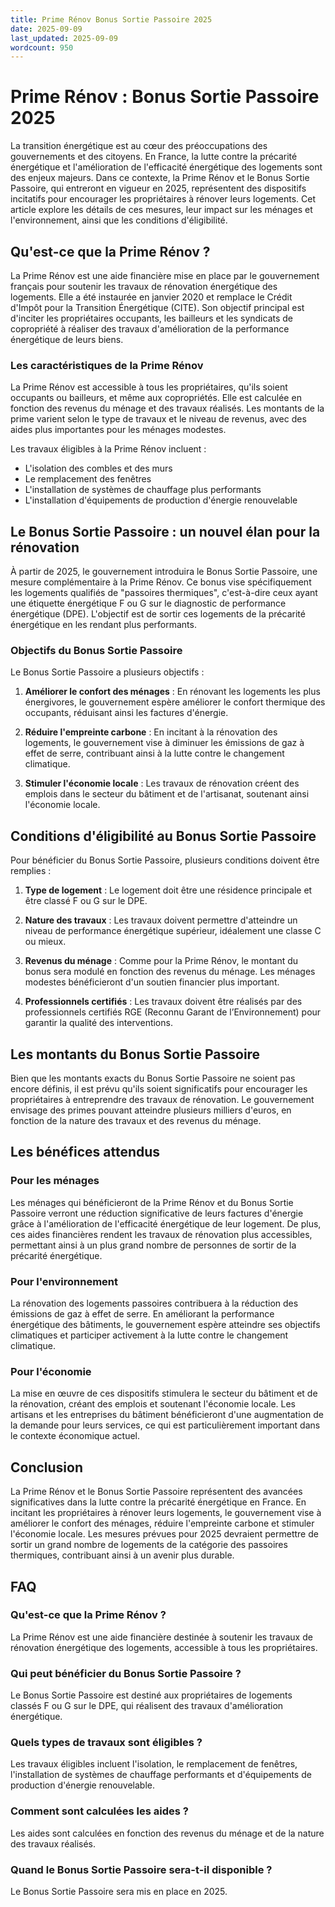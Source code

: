 ```yaml
---
title: Prime Rénov Bonus Sortie Passoire 2025
date: 2025-09-09
last_updated: 2025-09-09
wordcount: 950
---
```


# Prime Rénov : Bonus Sortie Passoire 2025

La transition énergétique est au cœur des préoccupations des gouvernements et des citoyens. En France, la lutte contre la précarité énergétique et l'amélioration de l'efficacité énergétique des logements sont des enjeux majeurs. Dans ce contexte, la Prime Rénov et le Bonus Sortie Passoire, qui entreront en vigueur en 2025, représentent des dispositifs incitatifs pour encourager les propriétaires à rénover leurs logements. Cet article explore les détails de ces mesures, leur impact sur les ménages et l'environnement, ainsi que les conditions d'éligibilité.

## Qu'est-ce que la Prime Rénov ?

La Prime Rénov est une aide financière mise en place par le gouvernement français pour soutenir les travaux de rénovation énergétique des logements. Elle a été instaurée en janvier 2020 et remplace le Crédit d'Impôt pour la Transition Énergétique (CITE). Son objectif principal est d'inciter les propriétaires occupants, les bailleurs et les syndicats de copropriété à réaliser des travaux d'amélioration de la performance énergétique de leurs biens.

### Les caractéristiques de la Prime Rénov

La Prime Rénov est accessible à tous les propriétaires, qu'ils soient occupants ou bailleurs, et même aux copropriétés. Elle est calculée en fonction des revenus du ménage et des travaux réalisés. Les montants de la prime varient selon le type de travaux et le niveau de revenus, avec des aides plus importantes pour les ménages modestes.

Les travaux éligibles à la Prime Rénov incluent :

- L'isolation des combles et des murs
- Le remplacement des fenêtres
- L'installation de systèmes de chauffage plus performants
- L'installation d'équipements de production d'énergie renouvelable

## Le Bonus Sortie Passoire : un nouvel élan pour la rénovation

À partir de 2025, le gouvernement introduira le Bonus Sortie Passoire, une mesure complémentaire à la Prime Rénov. Ce bonus vise spécifiquement les logements qualifiés de "passoires thermiques", c'est-à-dire ceux ayant une étiquette énergétique F ou G sur le diagnostic de performance énergétique (DPE). L'objectif est de sortir ces logements de la précarité énergétique en les rendant plus performants.

### Objectifs du Bonus Sortie Passoire

Le Bonus Sortie Passoire a plusieurs objectifs :

1. **Améliorer le confort des ménages** : En rénovant les logements les plus énergivores, le gouvernement espère améliorer le confort thermique des occupants, réduisant ainsi les factures d'énergie.

2. **Réduire l'empreinte carbone** : En incitant à la rénovation des logements, le gouvernement vise à diminuer les émissions de gaz à effet de serre, contribuant ainsi à la lutte contre le changement climatique.

3. **Stimuler l'économie locale** : Les travaux de rénovation créent des emplois dans le secteur du bâtiment et de l'artisanat, soutenant ainsi l'économie locale.

## Conditions d'éligibilité au Bonus Sortie Passoire

Pour bénéficier du Bonus Sortie Passoire, plusieurs conditions doivent être remplies :

1. **Type de logement** : Le logement doit être une résidence principale et être classé F ou G sur le DPE.

2. **Nature des travaux** : Les travaux doivent permettre d'atteindre un niveau de performance énergétique supérieur, idéalement une classe C ou mieux.

3. **Revenus du ménage** : Comme pour la Prime Rénov, le montant du bonus sera modulé en fonction des revenus du ménage. Les ménages modestes bénéficieront d'un soutien financier plus important.

4. **Professionnels certifiés** : Les travaux doivent être réalisés par des professionnels certifiés RGE (Reconnu Garant de l’Environnement) pour garantir la qualité des interventions.

## Les montants du Bonus Sortie Passoire

Bien que les montants exacts du Bonus Sortie Passoire ne soient pas encore définis, il est prévu qu'ils soient significatifs pour encourager les propriétaires à entreprendre des travaux de rénovation. Le gouvernement envisage des primes pouvant atteindre plusieurs milliers d'euros, en fonction de la nature des travaux et des revenus du ménage.

## Les bénéfices attendus

### Pour les ménages

Les ménages qui bénéficieront de la Prime Rénov et du Bonus Sortie Passoire verront une réduction significative de leurs factures d'énergie grâce à l'amélioration de l'efficacité énergétique de leur logement. De plus, ces aides financières rendent les travaux de rénovation plus accessibles, permettant ainsi à un plus grand nombre de personnes de sortir de la précarité énergétique.

### Pour l'environnement

La rénovation des logements passoires contribuera à la réduction des émissions de gaz à effet de serre. En améliorant la performance énergétique des bâtiments, le gouvernement espère atteindre ses objectifs climatiques et participer activement à la lutte contre le changement climatique.

### Pour l'économie

La mise en œuvre de ces dispositifs stimulera le secteur du bâtiment et de la rénovation, créant des emplois et soutenant l'économie locale. Les artisans et les entreprises du bâtiment bénéficieront d'une augmentation de la demande pour leurs services, ce qui est particulièrement important dans le contexte économique actuel.

## Conclusion

La Prime Rénov et le Bonus Sortie Passoire représentent des avancées significatives dans la lutte contre la précarité énergétique en France. En incitant les propriétaires à rénover leurs logements, le gouvernement vise à améliorer le confort des ménages, réduire l'empreinte carbone et stimuler l'économie locale. Les mesures prévues pour 2025 devraient permettre de sortir un grand nombre de logements de la catégorie des passoires thermiques, contribuant ainsi à un avenir plus durable.

## FAQ

### Qu'est-ce que la Prime Rénov ?

La Prime Rénov est une aide financière destinée à soutenir les travaux de rénovation énergétique des logements, accessible à tous les propriétaires.

### Qui peut bénéficier du Bonus Sortie Passoire ?

Le Bonus Sortie Passoire est destiné aux propriétaires de logements classés F ou G sur le DPE, qui réalisent des travaux d'amélioration énergétique.

### Quels types de travaux sont éligibles ?

Les travaux éligibles incluent l'isolation, le remplacement de fenêtres, l'installation de systèmes de chauffage performants et d'équipements de production d'énergie renouvelable.

### Comment sont calculées les aides ?

Les aides sont calculées en fonction des revenus du ménage et de la nature des travaux réalisés.

### Quand le Bonus Sortie Passoire sera-t-il disponible ?

Le Bonus Sortie Passoire sera mis en place en 2025.